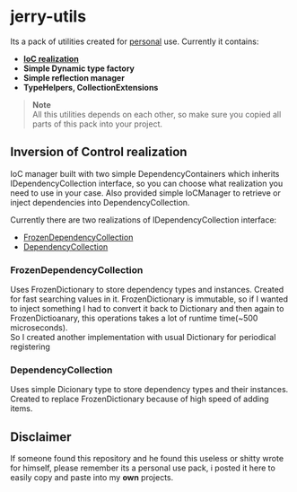 # jerry-utils
Its a pack of utilities created for [personal](#disclaimer) use.
Currently it contains:
- **[IoC realization](#inversion-of-control-realization)**
- **Simple Dynamic type factory**
- **Simple reflection manager**
- **TypeHelpers, CollectionExtensions**
> **Note**<br/>
> All this utilities depends on each other, so make sure you copied all parts of this pack into your project.


## Inversion of Control realization
IoC manager built with two simple DependencyContainers which inherits IDependencyCollection interface, so you can
choose what realization you need to use in your case. Also provided simple IoCManager to retrieve or inject dependencies into DependencyCollection.

Currently there are two realizations of IDependencyCollection interface:
- [FrozenDependencyCollection](#frozendependencycollection)
- [DependencyCollection](#dependencycollection)

### FrozenDependencyCollection
Uses FrozenDictionary to store dependency types and instances.
Created for fast searching values in it.
FrozenDictionary is immutable, so if I wanted to inject something I had to convert it back to Dictionary and then again to FrozenDictioanary, this operations takes a lot of runtime time(~500 microseconds).<br/>
So I created another implementation with usual Dictionary for periodical registering


### DependencyCollection
Uses simple Dicionary type to store dependency types and their instances.<br/>
Created to replace FrozenDictionary because of high speed of adding items.


## Disclaimer
If someone found this repository and he found this useless or shitty wrote for himself, please remember its a personal use pack, i posted it here to easily copy and paste into my **own** projects.
